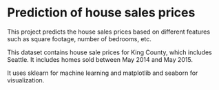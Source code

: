 # Prediction of house sales prices

This project predicts the house sales prices based on different features such as square footage, number of bedrooms, etc. 

This dataset contains house sale prices for King County, which includes Seattle. It includes homes sold between May 2014 and May 2015.

It uses sklearn for machine learning and matplotlib and  seaborn for visualization.
